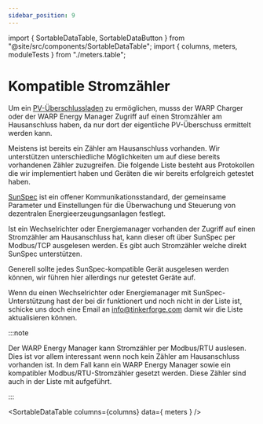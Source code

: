 ```yaml
---
sidebar_position: 9
---
```


import { SortableDataTable, SortableDataButton } from "@site/src/components/SortableDataTable";
import { columns, meters, moduleTests } from "./meters.table";

# Kompatible Stromzähler

Um ein [PV-Überschlussladen](https://warp-charger.com/pv-ueberschussladen/) zu ermöglichen, musss
der WARP Charger oder der WARP Energy Manager Zugriff auf einen Stromzähler am Hausanschluss haben,
da nur dort der eigentliche PV-Überschuss ermittelt werden kann.

Meistens ist bereits ein Zähler am Hausanschluss vorhanden. Wir unterstützen unterschiedliche Möglichkeiten
um auf diese bereits vorhandenen Zähler zuzugreifen. Die folgende Liste besteht aus Protokollen die wir
implementiert haben und Geräten die wir bereits erfolgreich getestet haben.

[SunSpec](https://sunspec.org/sunspec-modbus-specifications/) ist ein offener Kommunikationsstandard, der gemeinsame Parameter und Einstellungen für die Überwachung und Steuerung von dezentralen Energieerzeugungsanlagen festlegt.

Ist ein Wechselrichter oder Energiemanager vorhanden der Zugriff auf einen Stromzähler am Hausanschluss hat, kann dieser oft über SunSpec per Modbus/TCP ausgelesen werden. Es gibt auch Stromzähler welche direkt SunSpec unterstützen.

Generell sollte jedes SunSpec-kompatible Gerät ausgelesen werden können, wir führen hier allerdings nur getestet Geräte auf.

Wenn du einen Wechselrichter oder Energiemanager mit SunSpec-Unterstützung hast der bei dir funktionert und noch nicht in der Liste ist, schicke uns doch eine Email an [info@tinkerforge.com](mailto://info@tinkerforge.com) damit wir die Liste aktualisieren können.

:::note

Der WARP Energy Manager kann Stromzähler per Modbus/RTU auslesen. Dies ist vor allem interessant wenn noch kein
Zähler am Hausanschluss vorhanden ist. In dem Fall kann ein WARP Energy Manager sowie ein kompatibler
Modbus/RTU-Stromzähler gesetzt werden. Diese Zähler sind auch in der Liste mit aufgeführt.

:::

<SortableDataTable
  columns={columns}
  data={ meters }
/>

<SortableDataButton
  text="Füge neuen Stromzähler hinzu"
  editUrl="https://github.com/Tinkerforge/warp-charger/blob/master/docs.warp-charger.com/docs/meters.table.js"
/>
